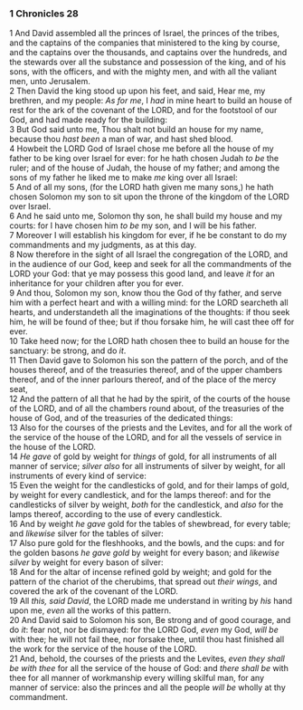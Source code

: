 ### 1 Chronicles 28

1 And David assembled all the princes of Israel, the princes of the tribes, and the captains of the companies that ministered to the king by course, and the captains over the thousands, and captains over the hundreds, and the stewards over all the substance and possession of the king, and of his sons, with the officers, and with the mighty men, and with all the valiant men, unto Jerusalem.  
2 Then David the king stood up upon his feet, and said, Hear me, my brethren, and my people: *As for me*, I *had* in mine heart to build an house of rest for the ark of the covenant of the LORD, and for the footstool of our God, and had made ready for the building:  
3 But God said unto me, Thou shalt not build an house for my name, because thou *hast been* a man of war, and hast shed blood.  
4 Howbeit the LORD God of Israel chose me before all the house of my father to be king over Israel for ever: for he hath chosen Judah *to be* the ruler; and of the house of Judah, the house of my father; and among the sons of my father he liked me to make *me* king over all Israel:  
5 And of all my sons, (for the LORD hath given me many sons,) he hath chosen Solomon my son to sit upon the throne of the kingdom of the LORD over Israel.  
6 And he said unto me, Solomon thy son, he shall build my house and my courts: for I have chosen him *to be* my son, and I will be his father.  
7 Moreover I will establish his kingdom for ever, if he be constant to do my commandments and my judgments, as at this day.  
8 Now therefore in the sight of all Israel the congregation of the LORD, and in the audience of our God, keep and seek for all the commandments of the LORD your God: that ye may possess this good land, and leave *it* for an inheritance for your children after you for ever.  
9 And thou, Solomon my son, know thou the God of thy father, and serve him with a perfect heart and with a willing mind: for the LORD searcheth all hearts, and understandeth all the imaginations of the thoughts: if thou seek him, he will be found of thee; but if thou forsake him, he will cast thee off for ever.  
10 Take heed now; for the LORD hath chosen thee to build an house for the sanctuary: be strong, and do *it*.  
11 Then David gave to Solomon his son the pattern of the porch, and of the houses thereof, and of the treasuries thereof, and of the upper chambers thereof, and of the inner parlours thereof, and of the place of the mercy seat,  
12 And the pattern of all that he had by the spirit, of the courts of the house of the LORD, and of all the chambers round about, of the treasuries of the house of God, and of the treasuries of the dedicated things:  
13 Also for the courses of the priests and the Levites, and for all the work of the service of the house of the LORD, and for all the vessels of service in the house of the LORD.  
14 *He gave* of gold by weight for *things* of gold, for all instruments of all manner of service; *silver also* for all instruments of silver by weight, for all instruments of every kind of service:  
15 Even the weight for the candlesticks of gold, and for their lamps of gold, by weight for every candlestick, and for the lamps thereof: and for the candlesticks of silver by weight, *both* for the candlestick, and *also* for the lamps thereof, according to the use of every candlestick.  
16 And by weight *he gave* gold for the tables of shewbread, for every table; and *likewise* silver for the tables of silver:  
17 Also pure gold for the fleshhooks, and the bowls, and the cups: and for the golden basons *he gave gold* by weight for every bason; and *likewise silver* by weight for every bason of silver:  
18 And for the altar of incense refined gold by weight; and gold for the pattern of the chariot of the cherubims, that spread out *their wings*, and covered the ark of the covenant of the LORD.  
19 All *this, said David*, the LORD made me understand in writing by *his* hand upon me, *even* all the works of this pattern.  
20 And David said to Solomon his son, Be strong and of good courage, and do *it*: fear not, nor be dismayed: for the LORD God, *even* my God, *will be* with thee; he will not fail thee, nor forsake thee, until thou hast finished all the work for the service of the house of the LORD.  
21 And, behold, the courses of the priests and the Levites, *even they shall be with thee* for all the service of the house of God: and *there shall be* with thee for all manner of workmanship every willing skilful man, for any manner of service: also the princes and all the people *will be* wholly at thy commandment.  
